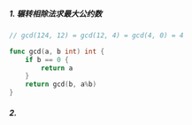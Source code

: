 ##### 1. 辗转相除法求最大公约数

```go
// gcd(124, 12) = gcd(12, 4) = gcd(4, 0) = 4

func gcd(a, b int) int {
	if b == 0 {
		return a
	}
	return gcd(b, a%b)
}
```

##### 2. 